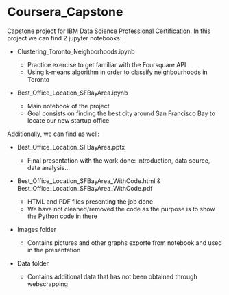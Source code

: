 # Coursera_Capstone
Capstone project for IBM Data Science Professional Certification.
In this project we can find 2 jupyter notebooks:

* Clustering_Toronto_Neighborhoods.ipynb
  + Practice exercise to get familiar with the Foursquare API
  + Using k-means algorithm in order to classify neighbourhoods in Toronto

* Best_Office_Location_SFBayArea.ipynb
  + Main notebook of the project
  + Goal consists on finding the best city around San Francisco Bay to locate our new startup office

Additionally, we can find as well:

* Best_Office_Location_SFBayArea.pptx
  + Final presentation with the work done: introduction, data source, data analysis...

* Best_Office_Location_SFBayArea_WithCode.html & Best_Office_Location_SFBayArea_WithCode.pdf
  + HTML and PDF files presenting the job done
  + We have not cleaned/removed the code as the purpose is to show the Python code in there

* Images folder
  + Contains pictures and other graphs exporte from notebook and used in the presentation

* Data folder
  + Contains additional data that has not been obtained through webscrapping



